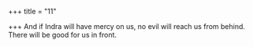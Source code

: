 +++
title = "11"

+++
And if Indra will have mercy on us, no evil will reach us from behind. There will be good for us in front.